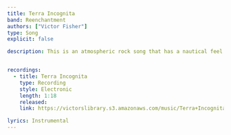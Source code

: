 ```yaml
---
title: Terra Incognita
band: Reenchantment
authors: ["Victor Fisher"]
type: Song
explicit: false

description: This is an atmospheric rock song that has a nautical feel to it.


recordings:
  - title: Terra Incognita
    type: Recording
    style: Electronic
    length: 1:18
    released: 
    link: https://victorslibrary.s3.amazonaws.com/music/Terra+Incognita/Terra+Incognita.mp3

lyrics: Instrumental
---
```

